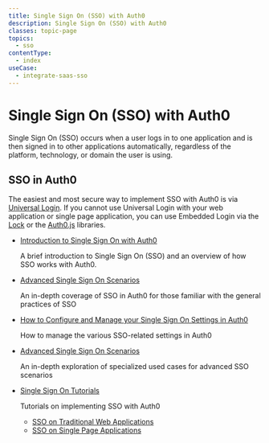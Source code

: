 ```yaml
---
title: Single Sign On (SSO) with Auth0
description: Single Sign On (SSO) with Auth0
classes: topic-page
topics:
  - sso
contentType:
  - index
useCase:
  - integrate-saas-sso
---
```

# Single Sign On (SSO) with Auth0

Single Sign On (SSO) occurs when a user logs in to one application and is then signed in to other applications automatically, regardless of the platform, technology, or domain the user is using.

## SSO in Auth0

The easiest and most secure way to implement SSO with Auth0 is via [Universal Login](/hosted-pages/login). If you cannot use Universal Login with your web application or single page application, you can use Embedded Login via the [Lock](/libraries/lock) or the [Auth0.js](/libraries/auth0js) libraries.

<ul class="topic-links">
  <li>
    <i class="icon icon-budicon-715"></i><a href="/sso2/intro-to-sso">Introduction to Single Sign On with Auth0</a>
    <p>A brief introduction to Single Sign On (SSO) and an overview of how SSO works with Auth0.</p>
  </li>
  <li>
    <i class="icon icon-budicon-715"></i><a href="/sso2/sso-in-depth">Advanced Single Sign On Scenarios</a>
    <p>An in-depth coverage of SSO in Auth0 for those familiar with the general practices of SSO</p>
  </li>
  <li>
    <i class="icon icon-budicon-715"></i><a href="/sso2/configuration">How to Configure and Manage your Single Sign On Settings in Auth0</a>
    <p>How to manage the various SSO-related settings in Auth0</p>
  </li>
  <li>
    <i class="icon icon-budicon-715"></i><a href="/sso2/adv-scenarios">Advanced Single Sign On Scenarios</a>
    <p>An in-depth exploration of specialized used cases for advanced SSO scenarios</p>
    
  </li>
  <li>
    <i class="icon icon-budicon-715"></i><a href="/sso2/tutorials">Single Sign On Tutorials</a>
    <p>Tutorials on implementing SSO with Auth0</p>
    <ul>
      <li>
        <i class="icon icon-budicon-695"></i><a href="/sso2/tutorials/web-app">SSO on Traditional Web Applications</a>
      </li>
      <li>
        <i class="icon icon-budicon-695"></i><a href="/sso2/tutorials/spa">SSO on Single Page Applications</a>
      </li>
    </ul>
  </li>
</ul>
